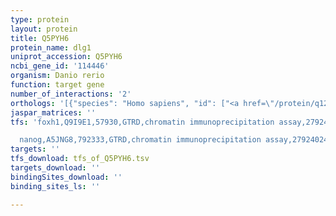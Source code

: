 ```yaml
---
type: protein
layout: protein
title: Q5PYH6
protein_name: dlg1
uniprot_accession: Q5PYH6
ncbi_gene_id: '114446'
organism: Danio rerio
function: target gene
number_of_interactions: '2'
orthologs: '[{"species": "Homo sapiens", "id": ["<a href=\"/protein/q12959\">Q12959</a>"]}, {"species": "Mus musculus", "id": ["<a href=\"/protein/q811d0\">Q811D0</a>"]}, {"species": "Rattus norvegicus", "id": ["<a href=\"/protein/a0a0g2k1m2\">A0A0G2K1M2</a>"]}, {"species": "Drosophila melanogaster", "id": ["<a href=\"/protein/p31007\">P31007</a>"]}, {"species": "Caenorhabditis elegans", "id": ["<a href=\"/protein/g5ecy0\">G5ECY0</a>"]}]'
jaspar_matrices: ''
tfs: 'foxh1,Q9I9E1,57930,GTRD,chromatin immunoprecipitation assay,27924024%5Buid%5D,No

  nanog,A5JNG8,792333,GTRD,chromatin immunoprecipitation assay,27924024%5Buid%5D,No'
targets: ''
tfs_download: tfs_of_Q5PYH6.tsv
targets_download: ''
bindingSites_download: ''
binding_sites_ls: ''

---
```

